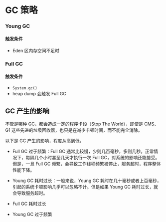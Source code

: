 # GC 策略



### Young GC

#### 触发条件

- Eden 区内存空间不足时


### Full GC

#### 触发条件

- `System.gc()`
- heap dump 会触发 Full GC



## GC 产生的影响

不管是哪种 GC，都会造成一定的程序卡段（Stop The World），即使是 CMS、G1 这些先进的垃圾回收器，也只是在减少卡顿时间，而不能完全消除。

以下是 GC 产生的影响，程度从高到低，

- Full GC 过于频繁：Full GC 通常比较慢，少则几百毫秒，多则几秒。正常情况下，每隔几个小时甚至几天才执行一次 Full GC，对系统的影响还能接受。但是，一旦 Full GC 频繁，会导致工作线程频繁被停止，服务超时，程序整体性能下降。

- Young GC 耗时过长：一般来说，Young GC 耗时在几十毫秒或者上百毫秒，引起的系统卡顿影响几乎可以忽略不计。但是如果 Young GC 耗时过长，就会导致服务超时。

- Full GC 耗时过长

- Young GC 过于频繁

